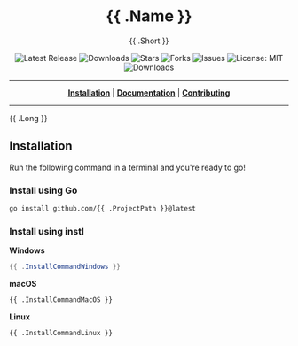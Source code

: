 <h1 align="center">{{ .Name }}</h1>
<p align="center">{{ .Short }}</p>

<p align="center">

<a style="text-decoration: none" href="https://github.com/{{ .ProjectPath }}/releases">
<img src="https://img.shields.io/github/v/release/{{ .ProjectPath }}?style=flat-square" alt="Latest Release">
</a>

<a style="text-decoration: none" href="https://github.com/{{ .ProjectPath }}/releases">
<img src="https://img.shields.io/github/downloads/{{ .ProjectPath }}/total.svg?style=flat-square" alt="Downloads">
</a>

<a style="text-decoration: none" href="https://github.com/{{ .ProjectPath }}/stargazers">
<img src="https://img.shields.io/github/stars/{{ .ProjectPath }}.svg?style=flat-square" alt="Stars">
</a>

<a style="text-decoration: none" href="https://github.com/{{ .ProjectPath }}/fork">
<img src="https://img.shields.io/github/forks/{{ .ProjectPath }}.svg?style=flat-square" alt="Forks">
</a>

<a style="text-decoration: none" href="https://github.com/{{ .ProjectPath }}/issues">
<img src="https://img.shields.io/github/issues/{{ .ProjectPath }}.svg?style=flat-square" alt="Issues">
</a>

<a style="text-decoration: none" href="https://opensource.org/licenses/MIT">
<img src="https://img.shields.io/badge/License-MIT-yellow.svg?style=flat-square" alt="License: MIT">
</a>

<br/>

<a style="text-decoration: none" href="https://github.com/{{ .ProjectPath }}/releases">
<img src="https://img.shields.io/badge/platform-windows%20%7C%20macos%20%7C%20linux-informational?style=for-the-badge" alt="Downloads">
</a>

<br/>

</p>

----

<p align="center">
<strong><a href="{{ .GitHubPagesURL }}/#/installation">Installation</a></strong>
|
<strong><a href="{{ .GitHubPagesURL }}/#/docs">Documentation</a></strong>
|
<strong><a href="{{ .GitHubPagesURL }}/#/CONTRIBUTING">Contributing</a></strong>
</p>

----

{{ .Long }}

## Installation

Run the following command in a terminal and you're ready to go!


### Install using Go

```bash
go install github.com/{{ .ProjectPath }}@latest
```

### Install using instl

**Windows**
```powershell
{{ .InstallCommandWindows }}
```

**macOS**
```bash
{{ .InstallCommandMacOS }}
```

**Linux**
```bash
{{ .InstallCommandLinux }}
```
